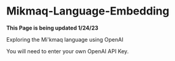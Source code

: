 # Mikmaq-Language-Embedding

**This Page is being updated 1/24/23**

Exploring the Mi'kmaq language using OpenAI

You will need to enter your own OpenAI API Key.

